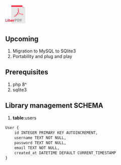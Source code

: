 # <img src="/assets/liberpdf-logo.png" width="70px" />

## Upcoming
1. Migration to MySQL to SQlite3
2. Portability and plug and play

## Prerequisites
1. php 8^
2. sqlite3


## Library management SCHEMA 
1. **table**:users
```plaintext
User {
    id INTEGER PRIMARY KEY AUTOINCREMENT,
    username TEXT NOT NULL,
    password TEXT NOT NULL,
    email TEXT NOT NULL,
    created_at DATETIME DEFAULT CURRENT_TIMESTAMP
}
```




